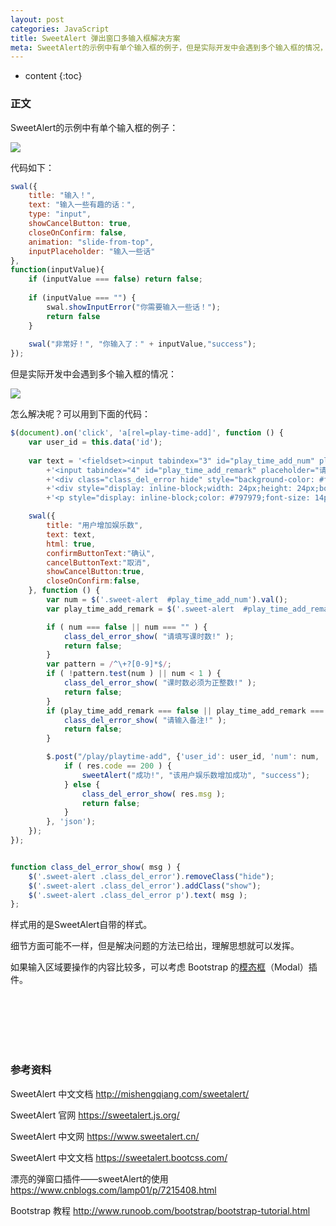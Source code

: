 ```yaml
---
layout: post
categories: JavaScript
title: SweetAlert 弹出窗口多输入框解决方案
meta: SweetAlert的示例中有单个输入框的例子，但是实际开发中会遇到多个输入框的情况，怎么解决呢。
---
```


* content
{:toc}

### 正文

SweetAlert的示例中有单个输入框的例子：

![]({{site.baseurl}}/images/20210104/20210104223552.png)

代码如下：
```javascript
swal({ 
    title: "输入！", 
    text: "输入一些有趣的话：",
    type: "input", 
    showCancelButton: true, 
    closeOnConfirm: false, 
    animation: "slide-from-top", 
    inputPlaceholder: "输入一些话" 
},
function(inputValue){ 
    if (inputValue === false) return false; 
    
    if (inputValue === "") { 
        swal.showInputError("你需要输入一些话！");
        return false 
    } 
    
    swal("非常好！", "你输入了：" + inputValue,"success"); 
});		
```

但是实际开发中会遇到多个输入框的情况：

![]({{site.baseurl}}/images/20210104/20210104231123.png)

怎么解决呢？可以用到下面的代码：
```javascript
$(document).on('click', 'a[rel=play-time-add]', function () {
    var user_id = this.data('id');
    
    var text = '<fieldset><input tabindex="3" id="play_time_add_num" placeholder="请输入要增加的娱乐数" type="text" style="display:block">\n'
        +'<input tabindex="4" id="play_time_add_remark" placeholder="请输入备注" type="text" style="display:block"></fieldset>\n'
        +'<div class="class_del_error hide" style="background-color: #f1f1f1;margin-left: -17px;margin-right: -17px;overflow: hidden;padding: 10px 0;">\n'
        +'<div style="display: inline-block;width: 24px;height: 24px;border-radius: 50%;background-color: #ea7d7d;color: white;line-height: 24px;text-align: center;margin-right: 3px;">!</div>\n'
        +'<p style="display: inline-block;color: #797979;font-size: 14px;font-weight: 300;position: relative;text-align: inherit;float: none;margin: 0;padding: 0;line-height: normal;"></p> </div>';

    swal({
        title: "用户增加娱乐数",
        text: text,
        html: true,
        confirmButtonText:"确认",
        cancelButtonText:"取消",
        showCancelButton:true,
        closeOnConfirm:false,
    }, function () {
        var num = $('.sweet-alert  #play_time_add_num').val();
        var play_time_add_remark = $('.sweet-alert  #play_time_add_remark').val();

        if ( num === false || num === "" ) {
            class_del_error_show( "请填写课时数!" );
            return false;
        }
        var pattern = /^\+?[0-9]*$/;
        if ( !pattern.test(num ) || num < 1 ) {
            class_del_error_show( "课时数必须为正整数!" );
            return false;
        }
        if (play_time_add_remark === false || play_time_add_remark === "") {
            class_del_error_show( "请输入备注!" );
            return false;
        }

        $.post("/play/playtime-add", {'user_id': user_id, 'num': num, 'remark':play_time_add_remark}, function (res) {
            if ( res.code == 200 ) {
                sweetAlert("成功!", "该用户娱乐数增加成功", "success");
            } else {
                class_del_error_show( res.msg );
                return false;
            }
        }, 'json');
    });
});


function class_del_error_show( msg ) {
    $('.sweet-alert .class_del_error').removeClass("hide");
    $('.sweet-alert .class_del_error').addClass("show");
    $('.sweet-alert .class_del_error p').text( msg );
};
```

样式用的是SweetAlert自带的样式。

细节方面可能不一样，但是解决问题的方法已给出，理解思想就可以发挥。

如果输入区域要操作的内容比较多，可以考虑 Bootstrap 的[模态框](https://www.runoob.com/bootstrap/bootstrap-modal-plugin.html)（Modal）插件。

<br/><br/><br/><br/><br/>
### 参考资料

SweetAlert 中文文档 <http://mishengqiang.com/sweetalert/>

SweetAlert 官网 <https://sweetalert.js.org/>

SweetAlert 中文网 <https://www.sweetalert.cn/>

SweetAlert 中文文档 <https://sweetalert.bootcss.com/>

漂亮的弹窗口插件——sweetAlert的使用 <https://www.cnblogs.com/lamp01/p/7215408.html>

Bootstrap 教程 <http://www.runoob.com/bootstrap/bootstrap-tutorial.html>